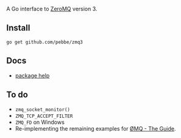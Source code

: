 A Go interface to [ZeroMQ](http://www.zeromq.org/) version 3.

## Install

    go get github.com/pebbe/zmq3

## Docs

 * [package help](http://godoc.org/github.com/pebbe/zmq3)

## To do

 * `zmq_socket_monitor()`
 * `ZMQ_TCP_ACCEPT_FILTER`
 * `ZMQ_FD` on Windows
 * Re-implementing the remaining examples for [ØMQ - The Guide](http://zguide.zeromq.org/page:all).
